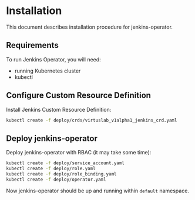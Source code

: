 # Installation

This document describes installation procedure for jenkins-operator.

## Requirements
 
To run Jenkins Operator, you will need:
- running Kubernetes cluster
- kubectl

## Configure Custom Resource Definition 

Install Jenkins Custom Resource Definition:

```bash
kubectl create -f deploy/crds/virtuslab_v1alpha1_jenkins_crd.yaml
```

## Deploy jenkins-operator

Deploy jenkins-operator with RBAC (it may take some time):

```bash
kubectl create -f deploy/service_account.yaml
kubectl create -f deploy/role.yaml
kubectl create -f deploy/role_binding.yaml
kubectl create -f deploy/operator.yaml
```

Now jenkins-operator should be up and running within `default` namespace.



